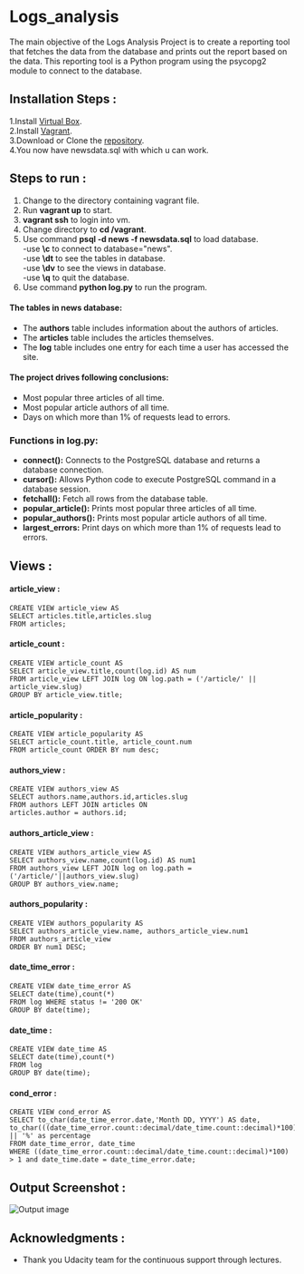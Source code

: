 # Logs_analysis

The main objective of the Logs Analysis Project is to create a reporting tool that fetches the data from the database and prints out the report based on the data. This reporting tool is a Python program using the psycopg2 module to connect to the database.


## Installation Steps :
1.Install [Virtual Box](https://www.virtualbox.org/).<br>
2.Install [Vagrant](https://www.vagrantup.com/).<br>
3.Download or Clone the [repository](https://github.com/udacity/fullstack-nanodegree-vm).<br>
4.You now have newsdata.sql with which u can work.<br>

## Steps to run :<br>
1. Change to the directory containing vagrant file.<br>
2. Run **vagrant up** to start.<br>
3. **vagrant ssh** to login into vm.<br>
4. Change directory to **cd /vagrant**.<br>
5. Use command **psql -d news -f newsdata.sql** to load database.<br>
    -use **\c** to connect to database="news".<br>
    -use **\dt** to see the tables in database.<br>
    -use **\dv** to see the views in database.<br>
    -use **\q** to quit the database.<br>
6. Use command **python log.py** to run the program.<br>

#### The tables in news database:
* The **authors** table includes information about the authors of articles.
* The **articles** table includes the articles themselves.
* The **log** table includes one entry for each time a user has accessed the site.

#### The project drives following conclusions:
* Most popular three articles of all time.
* Most popular article authors of all time.
* Days on which more than 1% of requests lead to errors.

### Functions in log.py:
* **connect():** Connects to the PostgreSQL database and returns a database connection.
* **cursor():** Allows Python code to execute PostgreSQL command in a database session.
* **fetchall():** Fetch all rows from the database table.
* **popular_article():** Prints most popular three articles of all time.
* **popular_authors():** Prints most popular article authors of all time.
* **largest_errors:** Print days on which more than 1% of requests lead to errors.

## Views :
#### article_view :
```
CREATE VIEW article_view AS
SELECT articles.title,articles.slug
FROM articles;
``` 
#### article_count :
```
CREATE VIEW article_count AS
SELECT article_view.title,count(log.id) AS num
FROM article_view LEFT JOIN log ON log.path = ('/article/' || article_view.slug)
GROUP BY article_view.title;
```
#### article_popularity :
```
CREATE VIEW article_popularity AS
SELECT article_count.title, article_count.num
FROM article_count ORDER BY num desc;
```
#### authors_view :
```
CREATE VIEW authors_view AS
SELECT authors.name,authors.id,articles.slug
FROM authors LEFT JOIN articles ON
articles.author = authors.id;
```     
#### authors_article_view :
```
CREATE VIEW authors_article_view AS
SELECT authors_view.name,count(log.id) AS num1
FROM authors_view LEFT JOIN log on log.path = ('/article/'||authors_view.slug)
GROUP BY authors_view.name;
```
#### authors_popularity :
```
CREATE VIEW authors_popularity AS
SELECT authors_article_view.name, authors_article_view.num1
FROM authors_article_view
ORDER BY num1 DESC;
```
#### date_time_error :
```
CREATE VIEW date_time_error AS
SELECT date(time),count(*)
FROM log WHERE status != '200 OK'
GROUP BY date(time);
```
#### date_time :
```
CREATE VIEW date_time AS
SELECT date(time),count(*)
FROM log
GROUP BY date(time);
```
#### cond_error :
```
CREATE VIEW cond_error AS
SELECT to_char(date_time_error.date,'Month DD, YYYY') AS date,
to_char(((date_time_error.count::decimal/date_time.count::decimal)*100),'9.99') || '%' as percentage
FROM date_time_error, date_time
WHERE ((date_time_error.count::decimal/date_time.count::decimal)*100) > 1 and date_time.date = date_time_error.date;
```
## Output Screenshot :

<img src="https://github.com/Kedar5/Logs_analysis/blob/master/Output_Screenshot.png" alt="Output image">

## Acknowledgments :

* Thank you Udacity team for the continuous support through lectures.
